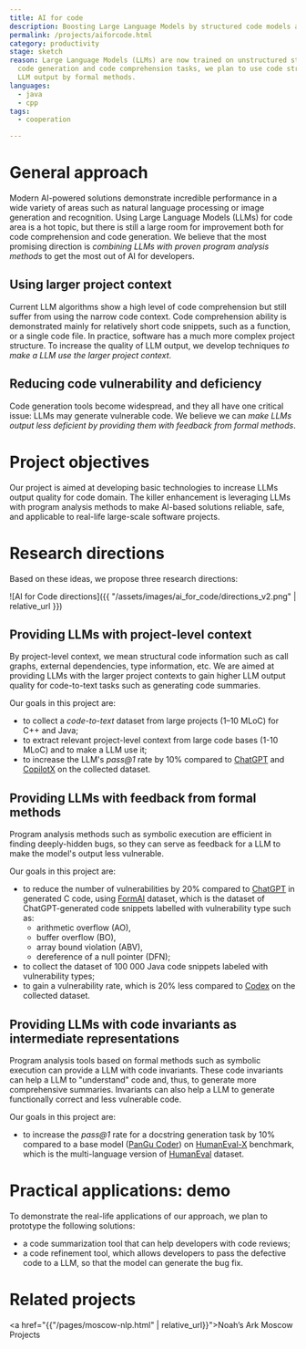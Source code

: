 ```yaml
---
title: AI for code
description: Boosting Large Language Models by structured code models and code analysis
permalink: /projects/aiforcode.html
category: productivity
stage: sketch
reason: Large Language Models (LLMs) are now trained on unstructured streams of tokens. To improve LLM quality for 
  code generation and code comprehension tasks, we plan to use code structure information to improve the model, and to verify the 
  LLM output by formal methods.  
languages: 
  - java
  - cpp
tags:
  - cooperation

---
```


# General approach

Modern AI-powered solutions demonstrate incredible performance in a wide variety of areas such as natural 
language processing or image generation and recognition. Using Large Language Models (LLMs) for code area is a hot 
topic, but there is still a large room for improvement both for code comprehension and code generation. We believe 
that the most promising direction is _combining LLMs with proven program analysis methods_ to get the most out of AI 
for developers. 

## Using larger project context

Current LLM algorithms show a high level of code comprehension but still suffer from using the narrow code context. 
Code comprehension ability is demonstrated mainly for relatively short code snippets, such as a function, or a 
single code file. In practice, software has a much more complex project structure.
To increase the quality of LLM output, we develop techniques _to make a LLM use the larger project context_. 

## Reducing code vulnerability and deficiency

Code generation tools become widespread, and they all have one critical issue: LLMs may generate vulnerable code.
We believe we can _make LLMs output less deficient by 
providing them with feedback from formal methods_.

# Project objectives

Our project is aimed at developing basic technologies to increase LLMs output quality for code domain.
The killer enhancement is leveraging LLMs with program analysis methods to make AI-based solutions reliable, safe, 
and applicable to real-life large-scale software projects.

# Research directions

Based on these ideas, we propose three research directions:

![AI for Code directions]({{ "/assets/images/ai_for_code/directions_v2.png" | relative_url }})

## Providing LLMs with project-level context

By project-level context, we mean structural code information such as call graphs, external dependencies, type information, etc. We are aimed at providing LLMs with the larger 
project contexts to gain higher LLM output quality for code-to-text tasks such as generating code summaries.

Our goals in this project are:
* to collect a _code-to-text_ dataset from large projects (1–10 MLoC) for C++ and Java;
* to extract relevant project-level context from large code bases (1-10 MLoC) and to make a LLM use it;
* to increase the LLM's _pass@1_ rate by 10% compared to [ChatGPT](https://chat.openai.com/) and [CopilotX]() on the collected dataset.

## Providing LLMs with feedback from formal methods

Program analysis methods such as symbolic execution are efficient in finding deeply-hidden bugs, 
so they can serve as feedback for a LLM to make the model's output less vulnerable.

Our goals in this project are:

* to reduce the number of vulnerabilities by 20% compared to [ChatGPT](https://chat.openai.com/) in generated C code, using [FormAI](https://arxiv.org/pdf/2307.02192.pdf) dataset,
which is the dataset of ChatGPT-generated code snippets labelled with vulnerability type such as:
    * arithmetic overflow (AO),
    * buffer overflow (BO),
    * array bound violation (ABV),
    * dereference of a null pointer (DFN);
* to collect the dataset of 100 000 Java code snippets labeled with vulnerability types; 
* to gain a vulnerability rate, which is 20% less compared to [Codex](https://arxiv.org/pdf/2307.02192.pdf) on the collected dataset.

## Providing LLMs with code invariants as intermediate representations

Program analysis tools based on formal methods such as symbolic execution can provide a LLM with code invariants. 
These code invariants can help a LLM to "understand" code and, thus, to generate more comprehensive summaries. 
Invariants can also help a LLM to generate functionally correct and less vulnerable code.

Our goals in this project are:
* to increase the _pass@1_ rate for a docstring generation task by 10% compared to a base model ([PanGu Coder](https://arxiv.org/abs/2307.14936)) on [HumanEval-X](https://arxiv.org/abs/2303.17568) benchmark, 
  which is the multi-language version of [HumanEval](https://github.com/openai/human-eval) dataset.

# Practical applications: demo

To demonstrate the real-life applications of our approach, we plan to prototype the following solutions:
* a code summarization tool that can help developers with code reviews;
* a code refinement tool, which allows developers to pass the defective code to a LLM, so that the model can generate the bug fix.

# Related projects

<a href="{{"/pages/moscow-nlp.html" | relative_url}}">Noah’s Ark Moscow Projects</a>
